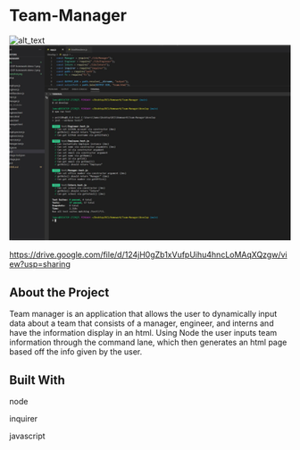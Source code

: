 # Team-Manager

![alt_text](./Assets/screenshot.jpg)
![alt_text](./Assets/testScreenshot.jpg)

https://drive.google.com/file/d/124jH0gZb1xVufpUihu4hncLoMAqXQzgw/view?usp=sharing

## About the Project
Team manager is an application that allows the user to dynamically input data about a team that consists of a manager, engineer, and interns and have the information display in an html. Using Node the user inputs team information through the command lane, which then generates an html page based off the info given by the user.


## Built With
node

inquirer

javascript